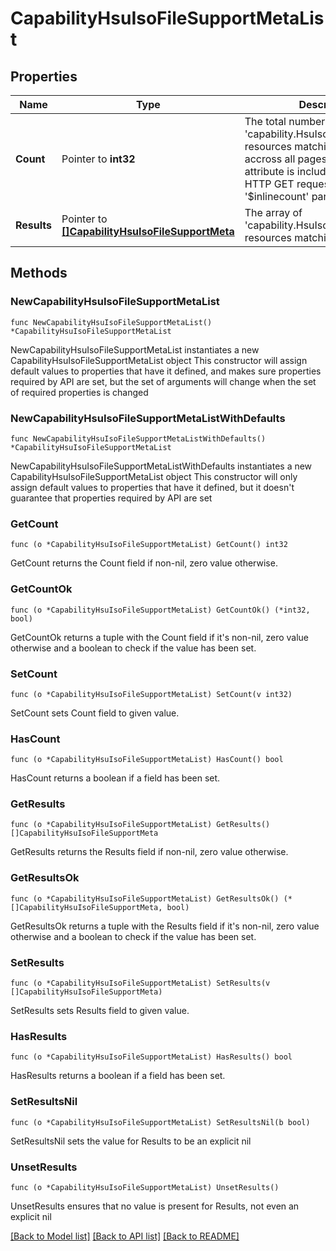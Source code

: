 # CapabilityHsuIsoFileSupportMetaList

## Properties

Name | Type | Description | Notes
------------ | ------------- | ------------- | -------------
**Count** | Pointer to **int32** | The total number of &#39;capability.HsuIsoFileSupportMeta&#39; resources matching the request, accross all pages. The &#39;Count&#39; attribute is included when the HTTP GET request includes the &#39;$inlinecount&#39; parameter. | [optional] 
**Results** | Pointer to [**[]CapabilityHsuIsoFileSupportMeta**](CapabilityHsuIsoFileSupportMeta.md) | The array of &#39;capability.HsuIsoFileSupportMeta&#39; resources matching the request. | [optional] 

## Methods

### NewCapabilityHsuIsoFileSupportMetaList

`func NewCapabilityHsuIsoFileSupportMetaList() *CapabilityHsuIsoFileSupportMetaList`

NewCapabilityHsuIsoFileSupportMetaList instantiates a new CapabilityHsuIsoFileSupportMetaList object
This constructor will assign default values to properties that have it defined,
and makes sure properties required by API are set, but the set of arguments
will change when the set of required properties is changed

### NewCapabilityHsuIsoFileSupportMetaListWithDefaults

`func NewCapabilityHsuIsoFileSupportMetaListWithDefaults() *CapabilityHsuIsoFileSupportMetaList`

NewCapabilityHsuIsoFileSupportMetaListWithDefaults instantiates a new CapabilityHsuIsoFileSupportMetaList object
This constructor will only assign default values to properties that have it defined,
but it doesn't guarantee that properties required by API are set

### GetCount

`func (o *CapabilityHsuIsoFileSupportMetaList) GetCount() int32`

GetCount returns the Count field if non-nil, zero value otherwise.

### GetCountOk

`func (o *CapabilityHsuIsoFileSupportMetaList) GetCountOk() (*int32, bool)`

GetCountOk returns a tuple with the Count field if it's non-nil, zero value otherwise
and a boolean to check if the value has been set.

### SetCount

`func (o *CapabilityHsuIsoFileSupportMetaList) SetCount(v int32)`

SetCount sets Count field to given value.

### HasCount

`func (o *CapabilityHsuIsoFileSupportMetaList) HasCount() bool`

HasCount returns a boolean if a field has been set.

### GetResults

`func (o *CapabilityHsuIsoFileSupportMetaList) GetResults() []CapabilityHsuIsoFileSupportMeta`

GetResults returns the Results field if non-nil, zero value otherwise.

### GetResultsOk

`func (o *CapabilityHsuIsoFileSupportMetaList) GetResultsOk() (*[]CapabilityHsuIsoFileSupportMeta, bool)`

GetResultsOk returns a tuple with the Results field if it's non-nil, zero value otherwise
and a boolean to check if the value has been set.

### SetResults

`func (o *CapabilityHsuIsoFileSupportMetaList) SetResults(v []CapabilityHsuIsoFileSupportMeta)`

SetResults sets Results field to given value.

### HasResults

`func (o *CapabilityHsuIsoFileSupportMetaList) HasResults() bool`

HasResults returns a boolean if a field has been set.

### SetResultsNil

`func (o *CapabilityHsuIsoFileSupportMetaList) SetResultsNil(b bool)`

 SetResultsNil sets the value for Results to be an explicit nil

### UnsetResults
`func (o *CapabilityHsuIsoFileSupportMetaList) UnsetResults()`

UnsetResults ensures that no value is present for Results, not even an explicit nil

[[Back to Model list]](../README.md#documentation-for-models) [[Back to API list]](../README.md#documentation-for-api-endpoints) [[Back to README]](../README.md)


